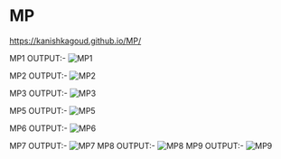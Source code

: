 # MP
https://kanishkagoud.github.io/MP/


MP1 OUTPUT:-  ![MP1](https://github.com/KANISHKAgoud/MP/assets/152781104/6727975d-dec2-4cd5-a89e-3b2c5c0f501a)


MP2 OUTPUT:-  ![MP2](https://github.com/KANISHKAgoud/MP/assets/152781104/2a6e5dfa-6575-48e3-b8ed-6f31df54412e)


MP3 OUTPUT:-  ![MP3](https://github.com/KANISHKAgoud/MP/assets/152781104/876f8b41-8c9c-4e6c-8d13-0329b3dcde4f)


MP5 OUTPUT:-  ![MP5](https://github.com/KANISHKAgoud/MP/assets/152781104/4bf8b2b8-3049-401e-9867-743630c08934)


MP6 OUTPUT:-  ![MP6](https://github.com/KANISHKAgoud/MP/assets/152781104/f3d675e6-623a-47bf-bbbf-66fc9705bc99)


MP7 OUTPUT:-  ![MP7](https://github.com/KANISHKAgoud/MP/assets/152781104/9bb9c613-7493-4e17-9e31-38a706622b43)
MP8 OUTPUT:-  ![MP8](https://github.com/KANISHKAgoud/MP/assets/152781104/7b532252-28f3-4ffb-a473-63c649f59729)
MP9 OUTPUT:-  ![MP9](https://github.com/KANISHKAgoud/MP/assets/152781104/121f3214-4ad1-42a9-a22f-0b2a5adc5d31)
